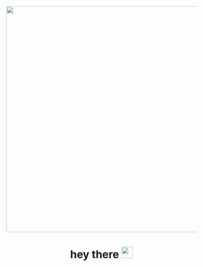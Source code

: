 

<div id="header" align="center">
  <img src="https://media.giphy.com/media/7c8QeB0VMddFOuu4iR/giphy.gif" width="600"/>
  
  <h1>
  hey there
  <img src="https://media.giphy.com/media/hvRJCLFzcasrR4ia7z/giphy.gif" width="30px"/>
</h1>
  
</div>


